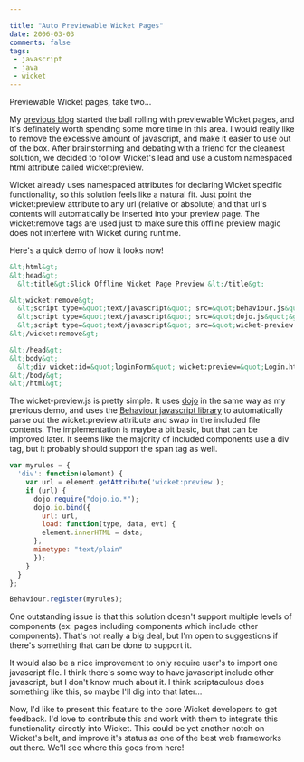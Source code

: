 ```yaml
---

title: "Auto Previewable Wicket Pages"
date: 2006-03-03
comments: false
tags:
 - javascript
 - java
 - wicket
---
```


Previewable Wicket pages, take two...



My [previous blog](http://jroller.com/page/wireframe/?anchor=previewable_wicket_pages) started the ball rolling with previewable Wicket pages, and it's definately worth spending some more time in this area. I would really like to remove the excessive amount of javascript, and make it easier to use out of the box. After brainstorming and debating with a friend for the cleanest solution, we decided to follow Wicket's lead and use a custom namespaced html attribute called wicket:preview.



Wicket already uses namespaced attributes for declaring Wicket specific functionality, so this solution feels like a natural fit. Just point the wicket:preview attribute to any url (relative or absolute) and that url's contents will automatically be inserted into your preview page. The wicket:remove tags are used just to make sure this offline preview magic does not interfere with Wicket during runtime.



Here's a quick demo of how it looks now!



```html
&lt;html&gt;
&lt;head&gt;
  &lt;title&gt;Slick Offline Wicket Page Preview &lt;/title&gt;

&lt;wicket:remove&gt;
  &lt;script type=&quot;text/javascript&quot; src=&quot;behaviour.js&quot;&gt;&lt;/script&gt;
  &lt;script type=&quot;text/javascript&quot; src=&quot;dojo.js&quot;&gt;&lt;/script&gt;
  &lt;script type=&quot;text/javascript&quot; src=&quot;wicket-preview.js&quot;&gt;&lt;/script&gt;
&lt;/wicket:remove&gt;

&lt;/head&gt;
&lt;body&gt;
  &lt;div wicket:id=&quot;loginForm&quot; wicket:preview=&quot;Login.html&quot;&gt;Text should be replaced&lt;/div&gt;
&lt;/body&gt;
&lt;/html&gt;
```



The wicket-preview.js is pretty simple. It uses [dojo](http://dojotoolkit.org/) in the same way as my previous demo, and uses the [Behaviour javascript library](bennolan.com/behaviour/) to automatically parse out the wicket:preview attribute and swap in the included file contents. The implementation is maybe a bit basic, but that can be improved later. It seems like the majority of included components use a div tag, but it probably should support the span tag as well.


```javascript
var myrules = {
  'div': function(element) {
    var url = element.getAttribute('wicket:preview');
    if (url) {
      dojo.require("dojo.io.*");
      dojo.io.bind({
        url: url,
        load: function(type, data, evt) {
        element.innerHTML = data;
      },
      mimetype: "text/plain"
      });
    }
  }
};

Behaviour.register(myrules);
```



One outstanding issue is that this solution doesn't support multiple levels of components (ex: pages including components which include other components). That's not really a big deal, but I'm open to suggestions if there's something that can be done to support it.



It would also be a nice improvement to only require user's to import one javascript file. I think there's some way to have javascript include other javascript, but I don't know much about it. I think scriptaculous does something like this, so maybe I'll dig into that later...



Now, I'd like to present this feature to the core Wicket developers to get feedback. I'd love to contribute this and work with them to integrate this functionality directly into Wicket. This could be yet another notch on Wicket's belt, and improve it's status as one of the best web frameworks out there. We'll see where this goes from here!
